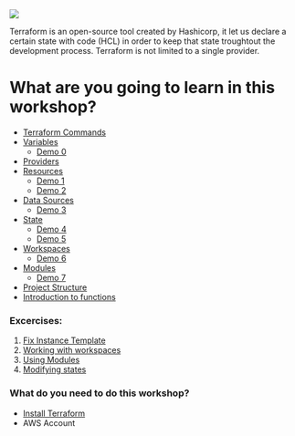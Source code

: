 <image src="./terraform.png">

<br>

Terraform is an open-source tool created by Hashicorp, it let us declare a certain state with code (HCL) in order to keep that state troughtout the development process. Terraform is not limited to a single provider.

# What are you going to learn in this workshop?
  * <a href="./docs/commands.md" >Terraform Commands</a>
  * <a href="./docs/variables.md" >Variables</a>
    * <a href="./demos/0_variables">Demo 0</a>
  * <a href="./docs/providers.md" >Providers</a>
  * <a href="./docs/resources.md" >Resources</a>
    * <a href="./demos/1_create_instance_basic">Demo 1</a>
    * <a href="./demos/2_instance_with_sg">Demo 2</a>
  * <a href="./docs/datasources.md" >Data Sources</a>
    * <a href="./demos/3_data_sources">Demo 3</a>
  * <a href="./docs/status.md" >State</a>
    * <a href="./demos/4_remote_state">Demo 4</a>
    * <a href="./demos/5_importing_existing_resources">Demo 5</a>
  * <a href="./docs/workspaces.md" >Workspaces</a>
    * <a href="./demos/6_workspaces">Demo 6</a>
  * <a href="./docs/modules.md" >Modules</a>
    * <a href="./demos/7_manage_multiple_s3_static_sites">Demo 7</a>
  * <a href="./docs/projectsStructures.md" >Project Structure</a>
  * <a href="./docs/functions.md" >Introduction to functions</a>
  
### Excercises:
 1. <a href="./exercises/0_fix_instance_template">Fix Instance Template</a>
 2. <a href="./exercises/1_working_with_workspaces">Working with workspaces</a>
 3. <a href="./exercises/2_using_modules">Using Modules</a>
 4. <a href="./exercises/3_modifying_state">Modifying states</a>
### What do you need to do this workshop?
* <a href="https://learn.hashicorp.com/terraform/getting-started/install.html">Install Terraform</a>
* AWS Account
